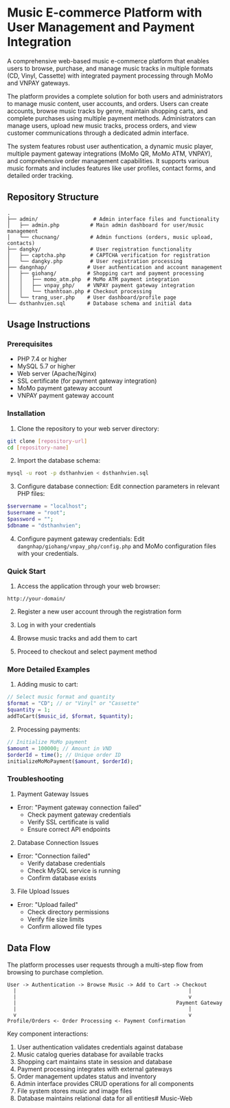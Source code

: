 # Music E-commerce Platform with User Management and Payment Integration

A comprehensive web-based music e-commerce platform that enables users to browse, purchase, and manage music tracks in multiple formats (CD, Vinyl, Cassette) with integrated payment processing through MoMo and VNPAY gateways.

The platform provides a complete solution for both users and administrators to manage music content, user accounts, and orders. Users can create accounts, browse music tracks by genre, maintain shopping carts, and complete purchases using multiple payment methods. Administrators can manage users, upload new music tracks, process orders, and view customer communications through a dedicated admin interface.

The system features robust user authentication, a dynamic music player, multiple payment gateway integrations (MoMo QR, MoMo ATM, VNPAY), and comprehensive order management capabilities. It supports various music formats and includes features like user profiles, contact forms, and detailed order tracking.

## Repository Structure
```
.
├── admin/                  # Admin interface files and functionality
│   ├── admin.php          # Main admin dashboard for user/music management
│   └── chucnang/          # Admin functions (orders, music upload, contacts)
├── dangky/                # User registration functionality
│   ├── captcha.php        # CAPTCHA verification for registration
│   └── dangky.php         # User registration processing
├── dangnhap/             # User authentication and account management
│   ├── giohang/          # Shopping cart and payment processing
│   │   ├── momo_atm.php  # MoMo ATM payment integration
│   │   ├── vnpay_php/    # VNPAY payment gateway integration
│   │   └── thanhtoan.php # Checkout processing
│   └── trang_user.php    # User dashboard/profile page
└── dsthanhvien.sql       # Database schema and initial data
```

## Usage Instructions
### Prerequisites
- PHP 7.4 or higher
- MySQL 5.7 or higher
- Web server (Apache/Nginx)
- SSL certificate (for payment gateway integration)
- MoMo payment gateway account
- VNPAY payment gateway account

### Installation
1. Clone the repository to your web server directory:
```bash
git clone [repository-url]
cd [repository-name]
```

2. Import the database schema:
```bash
mysql -u root -p dsthanhvien < dsthanhvien.sql
```

3. Configure database connection:
Edit connection parameters in relevant PHP files:
```php
$servername = "localhost";
$username = "root";
$password = "";
$dbname = "dsthanhvien";
```

4. Configure payment gateway credentials:
Edit `dangnhap/giohang/vnpay_php/config.php` and MoMo configuration files with your credentials.

### Quick Start
1. Access the application through your web browser:
```
http://your-domain/
```

2. Register a new user account through the registration form

3. Log in with your credentials

4. Browse music tracks and add them to cart

5. Proceed to checkout and select payment method

### More Detailed Examples
1. Adding music to cart:
```php
// Select music format and quantity
$format = "CD"; // or "Vinyl" or "Cassette"
$quantity = 1;
addToCart($music_id, $format, $quantity);
```

2. Processing payments:
```php
// Initialize MoMo payment
$amount = 100000; // Amount in VND
$orderId = time(); // Unique order ID
initializeMoMoPayment($amount, $orderId);
```

### Troubleshooting
1. Payment Gateway Issues
- Error: "Payment gateway connection failed"
  - Check payment gateway credentials
  - Verify SSL certificate is valid
  - Ensure correct API endpoints

2. Database Connection Issues
- Error: "Connection failed"
  - Verify database credentials
  - Check MySQL service is running
  - Confirm database exists

3. File Upload Issues
- Error: "Upload failed"
  - Check directory permissions
  - Verify file size limits
  - Confirm allowed file types

## Data Flow
The platform processes user requests through a multi-step flow from browsing to purchase completion.

```ascii
User -> Authentication -> Browse Music -> Add to Cart -> Checkout
  |                                                        |
  |                                                        v
  |                                                    Payment Gateway
  |                                                        |
  v                                                        v
Profile/Orders <- Order Processing <- Payment Confirmation
```

Key component interactions:
1. User authentication validates credentials against database
2. Music catalog queries database for available tracks
3. Shopping cart maintains state in session and database
4. Payment processing integrates with external gateways
5. Order management updates status and inventory
6. Admin interface provides CRUD operations for all components
7. File system stores music and image files
8. Database maintains relational data for all entities#   M u s i c - W e b  
 
